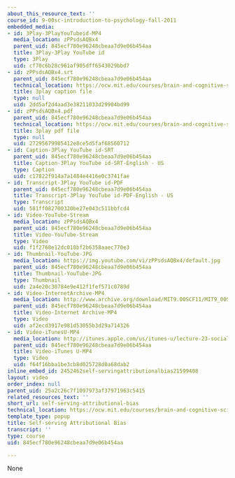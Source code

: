 ```yaml
---
about_this_resource_text: ''
course_id: 9-00sc-introduction-to-psychology-fall-2011
embedded_media:
- id: 3Play-3PlayYouTubeid-MP4
  media_location: zPPsdsAQBx4
  parent_uid: 845ecf780e96248cbeaa7d9e06b454aa
  title: 3Play-3Play YouTube id
  type: 3Play
  uid: cf70c6b28c961af905dff6543029bbd7
- id: zPPsdsAQBx4.srt
  parent_uid: 845ecf780e96248cbeaa7d9e06b454aa
  technical_location: https://ocw.mit.edu/courses/brain-and-cognitive-sciences/9-00sc-introduction-to-psychology-fall-2011/social-psychology-ii/self-serving-attributional-bias/zPPsdsAQBx4.srt
  title: 3play caption file
  type: null
  uid: 2dd5af2d4aad3e38211033d29904bd99
- id: zPPsdsAQBx4.pdf
  parent_uid: 845ecf780e96248cbeaa7d9e06b454aa
  technical_location: https://ocw.mit.edu/courses/brain-and-cognitive-sciences/9-00sc-introduction-to-psychology-fall-2011/social-psychology-ii/self-serving-attributional-bias/zPPsdsAQBx4.pdf
  title: 3play pdf file
  type: null
  uid: 27295679985412e8ce5d5faf68560712
- id: Caption-3Play YouTube id-SRT
  parent_uid: 845ecf780e96248cbeaa7d9e06b454aa
  title: Caption-3Play YouTube id-SRT-English - US
  type: Caption
  uid: c17822f914a7a1484e4416e0c3741fae
- id: Transcript-3Play YouTube id-PDF
  parent_uid: 845ecf780e96248cbeaa7d9e06b454aa
  title: Transcript-3Play YouTube id-PDF-English - US
  type: Transcript
  uid: 581ff082700320be27e043c511bbfcd4
- id: Video-YouTube-Stream
  media_location: zPPsdsAQBx4
  parent_uid: 845ecf780e96248cbeaa7d9e06b454aa
  title: Video-YouTube-Stream
  type: Video
  uid: f1f2768e12dc018bf2b6358aaec770e3
- id: Thumbnail-YouTube-JPG
  media_location: https://img.youtube.com/vi/zPPsdsAQBx4/default.jpg
  parent_uid: 845ecf780e96248cbeaa7d9e06b454aa
  title: Thumbnail-YouTube-JPG
  type: Thumbnail
  uid: 2a4e20c30784e9e412f1fef571c0789d
- id: Video-InternetArchive-MP4
  media_location: http://www.archive.org/download/MIT9.00SCF11/MIT9_00SCF11_lec23_300k.mp4
  parent_uid: 845ecf780e96248cbeaa7d9e06b454aa
  title: Video-Internet Archive-MP4
  type: Video
  uid: af2ecd3917e981d53055b3d29a714326
- id: Video-iTunesU-MP4
  media_location: http://itunes.apple.com/us/itunes-u/lecture-23-social-psychology/id501335817?i=111090559
  parent_uid: 845ecf780e96248cbeaa7d9e06b454aa
  title: Video-iTunes U-MP4
  type: Video
  uid: f64f16bba1be3cb8d025728d0a68dab2
inline_embed_id: 2452462self-servingattributionalbias21599408
layout: video
order_index: null
parent_uid: 25a2c26c7f1097973af37971963c5415
related_resources_text: ''
short_url: self-serving-attributional-bias
technical_location: https://ocw.mit.edu/courses/brain-and-cognitive-sciences/9-00sc-introduction-to-psychology-fall-2011/social-psychology-ii/self-serving-attributional-bias
template_type: popup
title: Self-serving Attributional Bias
transcript: ''
type: course
uid: 845ecf780e96248cbeaa7d9e06b454aa

---
```

None